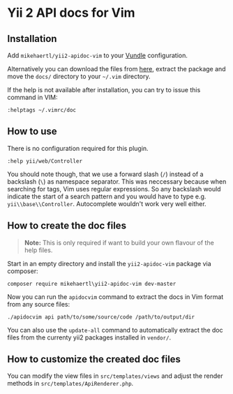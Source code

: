 Yii 2 API docs for Vim
======================

## Installation

Add `mikehaertl/yii2-apidoc-vim` to your [Vundle](https://github.com/gmarik/vundle) configuration.

Alternatively you can download the files from [here](https://github.com/mikehaertl/yii2-apidoc-vim/tags),
extract the package and move the `docs/` directory to your `~/.vim` directory.

If the help is not available after installation, you can try to issue this command in VIM:

```vim
:helptags ~/.vimrc/doc
```

## How to use

There is no configuration required for this plugin.

```vim
:help yii/web/Controller
```

You should note though, that we use a forward slash (`/`)  instead of a backslash (`\`) as
namespace separator. This was neccessary because when searching for tags, Vim uses regular
expressions. So any backslash would indicate the start of a search pattern and you would
have to type e.g. `yii\\base\\Controller`. Autocomplete wouldn't work very well either.


## How to create the doc files

> **Note:** This is only required if want to build your own flavour of the help files.

Start in an empty directory and install the `yii2-apidoc-vim` package via composer:

```
composer require mikehaertl\yii2-apidoc-vim dev-master

```

Now you can run the `apidocvim` command to extract the docs in Vim format from any
source files:

```
./apidocvim api path/to/some/source/code /path/to/output/dir
```

You can also use the `update-all` command to automatically extract the doc files from
the currenty yii2 packages installed in `vendor/`.

## How to customize the created doc files

You can modify the view files in `src/templates/views` and adjust the render methods in
`src/templates/ApiRenderer.php`.
